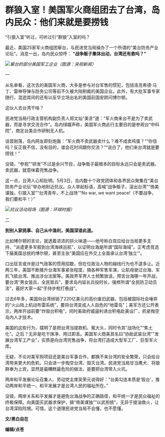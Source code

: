 # 群狼入室！美国军火商组团去了台湾，岛内民众：他们来就是要捞钱

“引狼入室”听过，可听过引“群狼”入室的吗？

最近，美国25家军火商组团窜台，与民进党当局操办了一个所谓的“美台防务产业论坛”。消息一出，岛内民众惊呼： **“战争贩子集体出动，台湾还有救吗？”**

![](https://inews.gtimg.com/news_bt/O0IX3Mq_HG6FxymdFU7xN56Fh1ji2LGrfK1vjYKwAsDvsAA/1000)_窜台的部分美国军工企业（图源：央视新闻）_

一

从名单看，这次去的美国军火商，大多是参与对台军售的惯犯，包括洛克希德·马丁、雷神导弹与防务公司等前不久被大陆制裁的美国企业。此外，有大批军事专家随行，混迹其间的还有以反华立场出名的美国前国安顾问博尔顿。

这伙人去台湾干啥？

民进党当局行政主管机构副负责人郑文灿“美言”道：“军火商来台不是为了卖武器，而是寻求交流合作”。岛内绿媒声称，美国军火商此行主要目的是参观台“中科院”，商定台美合作研制无人机。

话音刚落，岛内网友即刻炮轰：“军火商不卖武器卖什么？难不成卖鸡蛋？”“你信吗？反正我不信，没有目的，谁会花时间跟你交流？”“说白了，他们来台湾就是要捞钱！”

没错，“参观”“研发”不过是余兴节目，战争贩子最根本的目标永远只会是卖武器。卖武器，就意味着兜售战争。

这一点，台湾人心知肚明。5月3日，岛内数十个政党团体和各界民众聚集在“美台防务产业论坛”举办地附近抗议。众人举起标语，高喊“战争贩子，滚出台湾”“倚美谋独，引狼入室”“台湾青年，不上战场”“No
war, we want peace!（不要战争，我们要和平！）”

![](https://inews.gtimg.com/news_bt/OUN0QUjyajT4qYdR-UDGGOCXP0QwZpeAwsMwS5cEYoW8wAA/1000)_抗议活动现场（图源：环球时报）_

二

**到别人家挑事、自己从中渔利，美国深谙此道。**

比如博尔顿的言论，就透着浓浓的拱火味道——他号称白宫应给台当局更多支持，“派遣更多军舰到台湾海峡巡航”，以证明台海是所谓“国际海域”。正考虑竞选下届美国总统的博尔顿，甚至主张“美国应在外交上全面承认台湾‘独立’”。

口出狂言或许是过气政客的惯用招数，但在位政治人物的越线行为也不遑多让。近两三年，美国不断推升台海军事紧张程度，搞各种军售军演，让航母驶过台海、军机飞抵台湾、推出涉台法案等。美政界军界人士频繁放话，预言台海哪一年开战，要台湾“男女皆兵、全民皆兵”，要求岛内延长兵役时长，强修所谓“全民防卫动员法”，最好大家一起“手持步枪打巷战”。

过去6年多，美国向台湾倾销了220亿美元的高价废旧武器，包括被国际社会唾弃的“火山陆上机动布雷系统”，要将台湾变成人人自危的“地雷岛”；美军方还公开表示，两岸开战前要“炸毁台积电”，同时美政府威逼利诱台积电赴美设厂，抓紧掏空岛内人才技术。

美国的这些行为，摆明了是把台湾当提款机、冤大头，同时令其“战场化”“焦土化”。之后？无非是吃干抹净、用过即丢。美国军火商美其名曰“协助武装台湾”“发展台湾军工产业”，实质是向台湾兜售战争，将台湾打造成大型军工厂、巨型军火库。

无疑，不论对美军购项目还是美台军事合作，都换不来台湾的安全繁荣，只会给台湾带来更大的危机，只会进一步掏空台湾、毁灭台湾。民进党当局甘当鹰犬、将狼群奉为上宾，显然是最糟糕最危险的做法，是要把台湾带入火坑。

两岸和平发展论坛召集人、劳动党主席吴荣元说得好：“台美勾连本质是‘毁台’，推动两岸和平统一、和平发展才是台湾人民的福祉所在。”

没错，两岸关系和平发展才是避免台海战争的正确路径，和平统一才是民众福祉的终极保障。向美国买武器求保护，搞“倚美谋独”“以武拒统”，无异于提油救火，让台湾深陷险境。可惜，这个道理民进党当局不会懂，也不愿懂。

**文/黑白自在**

**编辑/点苍**

